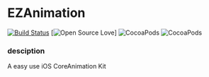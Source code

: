 # EZAnimation
[![Build Status](https://travis-ci.org/clOudbb/EZAnimation.svg?branch=master)](https://travis-ci.org/clOudbb/EZAnimation)
[![Open Source Love](https://badges.frapsoft.com/os/v1/open-source.svg?v=103)]
![CocoaPods](https://img.shields.io/cocoapods/v/EZAnimationObjc.svg)
![CocoaPods](https://img.shields.io/cocoapods/p/EZAnimationObjc.svg)
### desciption
A easy use iOS CoreAnimation Kit
